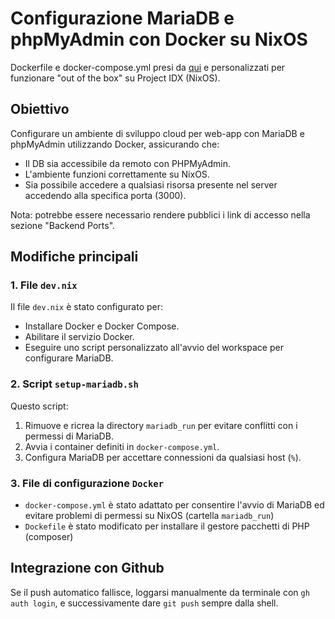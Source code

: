 # Configurazione MariaDB e phpMyAdmin con Docker su NixOS

Dockerfile e docker-compose.yml presi da [qui](https://github.com/br0kenpixel/xampp2docker)
e personalizzati per funzionare "out of the box" su Project IDX (NixOS).

## Obiettivo
Configurare un ambiente di sviluppo cloud per web-app con MariaDB e phpMyAdmin utilizzando Docker, assicurando che:
- Il DB sia accessibile da remoto con PHPMyAdmin.
- L'ambiente funzioni correttamente su NixOS.
- Sia possibile accedere a qualsiasi risorsa presente nel server accedendo alla specifica porta (3000).

Nota: potrebbe essere necessario rendere pubblici i link di accesso nella sezione "Backend Ports".

## Modifiche principali

### 1. **File `dev.nix`**
Il file `dev.nix` è stato configurato per:
- Installare Docker e Docker Compose.
- Abilitare il servizio Docker.
- Eseguire uno script personalizzato all'avvio del workspace per configurare MariaDB.

### 2. **Script `setup-mariadb.sh`**
Questo script:
1. Rimuove e ricrea la directory `mariadb_run` per evitare conflitti con i permessi di MariaDB.
2. Avvia i container definiti in `docker-compose.yml`.
3. Configura MariaDB per accettare connessioni da qualsiasi host (`%`).

### 3. **File di configurazione `Docker`**
- `docker-compose.yml` è stato adattato per consentire l'avvio di MariaDB ed evitare problemi di permessi su NixOS (cartella `mariadb_run`)
- `Dockefile` è stato modificato per installare il gestore pacchetti di PHP (composer)

## Integrazione con Github
Se il push automatico fallisce, loggarsi manualmente da terminale con `gh auth login`, e successivamente dare `git push` sempre dalla shell.
